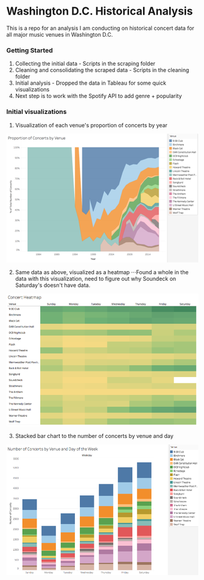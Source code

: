 # Washington D.C. Historical Analysis

This is a repo for an analysis I am conducting on historical concert data for all major music venues in Washington D.C.

### Getting Started

1. Collecting the initial data - Scripts in the scraping folder
2. Cleaning and consolidating the scraped data - Scripts in the cleaning folder
3. Initial analysis - Dropped the data in Tableau for some quick visualizations
4. Next step is to work with the Spotify API to add genre + popularity

### Initial visualizations

1. Visualization of each venue's proportion of concerts by year

![Proportion of Concerts by Venue](/visualizations/area-chart.png?raw=true)

2. Same data as above, visualized as a heatmap
⋅⋅⋅Found a whole in the data with this visualization, need to figure out why Soundeck on Saturday's doesn't have data.

![Proportion of Concerts by Venue](/visualizations/heatmap.png?raw=true)

3. Stacked bar chart to the number of concerts by venue and day

![Proportion of Concerts by Venue](/visualizations/stacked-bar.png?raw=true)
